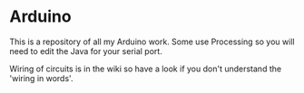 # Arduino
This is a repository of all my Arduino work.
Some use Processing so you will need to edit the Java for your serial port.

Wiring of circuits is in the wiki so have a look if you don't understand the 'wiring in words'.
